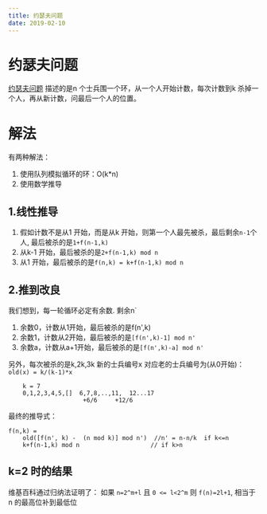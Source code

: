 ```yaml
---
title: 约瑟夫问题
date: 2019-02-10
---
```

# 约瑟夫问题
[约瑟夫问题](https://en.wikipedia.org/wiki/Josephus_problem) 描述的是n 个士兵围一个环，从一个人开始计数，每次计数到k 杀掉一个人，再从新计数，问最后一个人的位置。

# 解法
有两种解法：
1. 使用队列模拟循环的环：O(k*n)
2. 使用数学推导

## 1.线性推导
1. 假如计数不是从1 开始，而是从k 开始，则第一个人最先被杀，最后剩余`n-1`个人, 最后被杀的是`1+f(n-1,k)`
2. 从k-1 开始，最后被杀的是`2+f(n-1,k) mod n`
3. 从1 开始，最后被杀的是`f(n,k) = k+f(n-1,k) mod n`

## 2.推到改良
我们想到，每一轮循环必定有余数. 剩余n`
1. 余数0，计数从1开始，最后被杀的是f(n',k)
1. 余数1，计数从2开始，最后被杀的是`[f(n',k)-1] mod n'`
1. 余数a，计数从a+1开始，最后被杀的是`[f(n',k)-a] mod n'`

另外，每次被杀的是k,2k,3k 新的士兵编号x 对应老的士兵编号为(从0开始)： `old(x) = k/(k-1)*x`

        k = 7
        0,1,2,3,4,5,[]  6,7,8,..,11,  12...17
                         +6/6     +12/6

最终的推导式：

    f(n,k) = 
        old([f(n', k) -  (n mod k)] mod n')  //n' = n-n/k  if k<=n
        k+f(n-1,k) mod n                    // if k>n

## k=2 时的结果
维基百科通过归纳法证明了：
如果 `n=2^m+l` 且 `0 <= l<2^m` 则 `f(n)=2l+1`, 相当于n 的最高位补到最低位